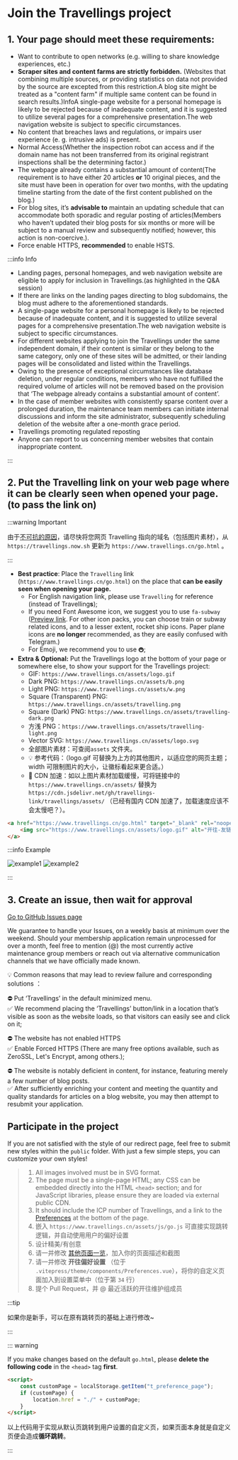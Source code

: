 # Join the Travellings project

## 1. Your page should meet these requirements:

- Want to contribute to open networks (e.g. willing to share knowledge experiences, etc.)
- **Scraper sites and content farms are strictly forbidden.** (Websites that combining multiple sources, or providing statistics on data not provided by the source are excepted from this restriction.A blog site might be treated as a "content farm" if multiple same content can be found in search results.)InfoA single-page website for a personal homepage is likely to be rejected because of inadequate content, and it is suggested to utilize several pages for a comprehensive presentation.The web navigation website is subject to specific circumstances.
- No content that breaches laws and regulations, or impairs user experience (e. g. intrusive ads) is present.
- Normal Access(Whether the inspection robot can access and if the domain name has not been transferred from its original registrant inspections shall be the determining factor.)
- The webpage already contains a substantial amount of content(The requirement is to have either 20 articles **or** 10 original pieces, and the site must have been in operation for over two months, with the updating timeline starting from the date of the first content published on the blog.)
- For blog sites, it’s **advisable to** maintain an updating schedule that can accommodate both sporadic and regular posting of articles(Members who haven’t updated their blog posts for six months or more will be subject to a manual review and subsequently notified; however, this action is non-coercive.).
- Force enable HTTPS, **recommended** to enable HSTS.

:::info Info

- Landing pages, personal homepages, and web navigation website are eligible to apply for inclusion in Travellings.(as highlighted in the Q\&A session)
- If there are links on the landing pages directing to blog subdomains, the blog must adhere to the aforementioned standards.
- A single-page website for a personal homepage is likely to be rejected because of inadequate content, and it is suggested to utilize several pages for a comprehensive presentation.The web navigation website is subject to specific circumstances.
- For different websites applying to join the Travellings under the same independent domain, if their content is similar or they belong to the same category, only one of these sites will be admitted, or their landing pages will be consolidated and listed within the Travellings.
- Owing to the presence of exceptional circumstances like database deletion, under regular conditions, members who have not fulfilled the required volume of articles will not be removed based on the provision that ‘The webpage already contains a substantial amount of content’.
- In the case of member websites with consistently sparse content over a prolonged duration, the maintenance team members can initiate internal discussions and inform the site administrator, subsequently scheduling deletion of the website after a one-month grace period.
- Travellings promoting regulated reposting
- Anyone can report to us concerning member websites that contain inappropriate content.

:::

## 2. Put the Travelling link on your web page **where it can be clearly seen when opened your page**. (to pass the link on)

:::warning Important

由于[不可抗的原因](https://github.com/travellings-link/travellings/issues/566)，请尽快将您网页 Travelling 指向的域名（包括图片素材），从 `https://travellings.now.sh` 更新为 `https://www.travellings.cn/go.html` 。

:::

- **Best practice**: Place the `Travelling` link (`https://www.travellings.cn/go.html`) on the place that **can be easily seen when opening your page.**
  - For English navigation link, please use `Travelling` for reference (instead of Travelling**s**);
  - If you need Font Awesome icon, we suggest you to use `fa-subway` ([Preview link](https://fontawesome.com/icons/subway?style=solid). For other icon packs, you can choose train or subway related icons, and to a lesser extent, rocket ship icons. Paper plane icons are **no longer** recommended, as they are easily confused with Telegram.)
  - For Emoji, we recommend you to use `🚇`;
- **Extra & Optional:** Put the Travellings logo at the bottom of your page or somewhere else, to show your support for the Travellings project:
  - GIF: `https://www.travellings.cn/assets/logo.gif`
  - Dark PNG: `https://www.travellings.cn/assets/b.png`
  - Light PNG: `https://www.travellings.cn/assets/w.png`
  - Square (Transparent) PNG: `https://www.travellings.cn/assets/travelling.png`
  - Square (Dark) PNG: `https://www.travellings.cn/assets/travelling-dark.png`
  - 方浅 PNG：`https://www.travellings.cn/assets/travelling-light.png`
  - Vector SVG: `https://www.travellings.cn/assets/logo.svg`
  - 全部图片素材：可查阅`assets` 文件夹。
  - 💡 参考代码：（logo.gif 可替换为上方的其他图片，以适应您的网页主题；width 可限制图片的大小，让徽标看起来更合适。）
  - 🚀 CDN 加速：如以上图片素材加载缓慢，可将链接中的 `https://www.travellings.cn/assets/` 替换为 `https://cdn.jsdelivr.net/gh/travellings-link/travellings/assets/` （已经有国内 CDN 加速了，加载速度应该不会太慢吧？）。

```html
<a href="https://www.travellings.cn/go.html" target="_blank" rel="noopener" title="开往-友链接力">
    <img src="https://www.travellings.cn/assets/logo.gif" alt="开往-友链接力" width="120">
</a>
```

:::info Example

![example1](https://www.travellings.cn/assets/example1.png)
![example2](https://www.travellings.cn/assets/example2.png)

:::

## 3. Create an issue, then wait for approval

[Go to GitHub Issues page](https://github.com/travellings-link/travellings/issues)

We guarantee to handle your Issues, on a weekly basis at minimum over the weekend. Should your membership application remain unprocessed for over a month, feel free to mention (@) the most currently active maintenance group members or reach out via alternative communication channels that we have officially made known.

💡 Common reasons that may lead to review failure and corresponding solutions ：

⛔ Put ‘Travellings’ in the default minimized menu.  
✅ We recommend placing the ‘Travellings’ button/link in a location that’s visible as soon as the website loads, so that visitors can easily see and click on it;

⛔ The website has not enabled HTTPS  
✅ Enable Forced HTTPS (There are many free options available, such as ZeroSSL, Let's Encrypt, among others.);

⛔ The website is notably deficient in content, for instance, featuring merely a few number of blog posts.  
✅ After sufficiently enriching your content and meeting the quantity and quality standards for articles on a blog website, you may then attempt to resubmit your application.

## Participate in the project

If you are not satisfied with the style of our redirect page, feel free to submit new styles within the `public` folder. With just a few simple steps, you can customize your own styles!

> 1. All images involved must be in SVG format.
> 2. The page must be a single-page HTML; any CSS can be embedded directly into the HTML `<head>` section; and for JavaScript libraries, please ensure they are loaded via external public CDN.
> 3. It should include the ICP number of Travellings, and a link to the [Preferences](https://www.travellings.cn/preference) at the bottom of the page.
> 4. 嵌入 `https://www.travellings.cn/assets/js/go.js` 可直接实现跳转逻辑，并自动使用用户的偏好设置
> 5. 设计精美/有创意
> 6. 请一并修改 [其他页面一览](https://www.travellings.cn/docs/pages)，加入你的页面描述和截图
> 7. 请一并修改 **开往偏好设置** （位于 `.vitepress/theme/components/Preferences.vue`），将你的自定义页面加入到设置菜单中（位于第 `34` 行）
> 8. 提个 Pull Request，并 @ 最近活跃的开往维护组成员

:::tip

如果你是新手，可以在原有跳转页的基础上进行修改\~

:::

::: warning

If you make changes based on the default `go.html`, please **delete the following code** in the `<head>` tag **first**.

```html
<script>
    const customPage = localStorage.getItem("t_preference_page");
    if (customPage) {
        location.href = "./" + customPage;
    }
</script>
```

以上代码用于实现从默认页跳转到用户设置的自定义页，如果页面本身就是自定义页便会造成**循环跳转**。

:::
